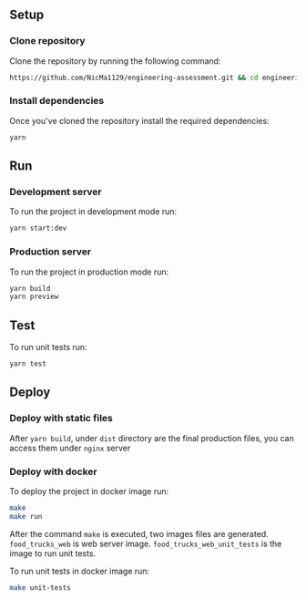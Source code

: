 ## Setup

### Clone repository

Clone the repository by running the following command:

```sh
https://github.com/NicMa1129/engineering-assessment.git && cd engineering-assessment
```

### Install dependencies

Once you've cloned the repository install the required dependencies:

```sh
yarn
```

## Run

### Development server

To run the project in development mode run:

```sh
yarn start:dev
```

### Production server

To run the project in production mode run:

```sh
yarn build
yarn preview
```

## Test

To run unit tests run:
```sh
yarn test
```

## Deploy

### Deploy with static files

After `yarn build`, under `dist` directory are the final production files, you can access them under `nginx` server

### Deploy with docker

To deploy the project in docker image run:

```sh
make
make run
```

After the command `make` is executed, two images files are generated. `food_trucks_web` is web server image. `food_trucks_web_unit_tests` is the image to run unit tests.

To run unit tests in docker image run:

```sh
make unit-tests
```